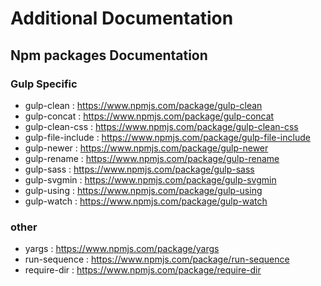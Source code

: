 # Additional Documentation

## Npm packages Documentation

### Gulp Specific
- gulp-clean : https://www.npmjs.com/package/gulp-clean
- gulp-concat : https://www.npmjs.com/package/gulp-concat
- gulp-clean-css : https://www.npmjs.com/package/gulp-clean-css
- gulp-file-include : https://www.npmjs.com/package/gulp-file-include
- gulp-newer : https://www.npmjs.com/package/gulp-newer
- gulp-rename : https://www.npmjs.com/package/gulp-rename
- gulp-sass : https://www.npmjs.com/package/gulp-sass
- gulp-svgmin : https://www.npmjs.com/package/gulp-svgmin
- gulp-using : https://www.npmjs.com/package/gulp-using
- gulp-watch : https://www.npmjs.com/package/gulp-watch

### other

- yargs : https://www.npmjs.com/package/yargs
- run-sequence : https://www.npmjs.com/package/run-sequence
- require-dir : https://www.npmjs.com/package/require-dir
